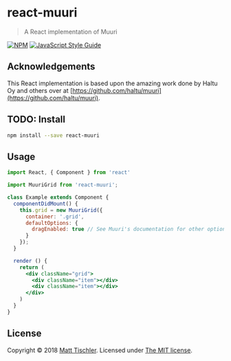 # react-muuri

> A React implementation of Muuri

[![NPM](https://img.shields.io/npm/v/react-muuri.svg)](https://www.npmjs.com/package/react-muuri) [![JavaScript Style Guide](https://img.shields.io/badge/code_style-standard-brightgreen.svg)](https://standardjs.com)

## Acknowledgements
This React implementation is based upon the amazing work done by Haltu Oy and others over at [https://github.com/haltu/muuri](https://github.com/haltu/muuri).

## TODO: Install

```bash
npm install --save react-muuri
```

## Usage

```jsx
import React, { Component } from 'react'

import MuuriGrid from 'react-muuri';

class Example extends Component {
  componentDidMount() {
    this.grid = new MuuriGrid({
      container: '.grid',
      defaultOptions: {
        dragEnabled: true // See Muuri's documentation for other option overrides.
      }
    });
  }

  render () {
    return (
      <div className="grid">
        <div className="item"></div>
        <div className="item"></div>
      </div>
    )
  }
}
```

## License

Copyright © 2018 [Matt Tischler](https://github.com/mjtischler). Licensed under [The MIT license](https://github.com/mjtischler/react-muuri/blob/develop/LICENSE.md).
